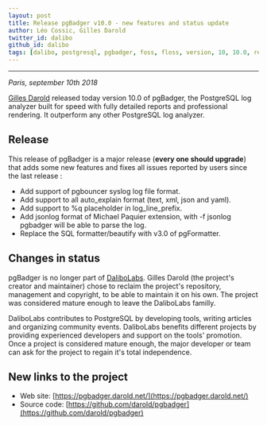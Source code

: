 ```yaml
---
layout: post
title: Release pgBadger v10.0 - new features and status update
author: Léo Cossic, Gilles Darold
twitter_id: dalibo
github_id: dalibo
tags: [dalibo, postgresql, pgbadger, foss, floss, version, 10, 10.0, release, gilles, darold, 2018]
---
```


---

*Paris, september 10th 2018*

[Gilles Darold](https://www.darold.net/) released today version 10.0 of pgBadger, the PostgreSQL log analyzer built for speed with fully detailed reports and professional rendering. It outperform any other PostgreSQL log analyzer.

<!--MORE-->

## Release
This release of pgBadger is a major release (**every one should upgrade**) that adds some new features and fixes all issues reported by users since the last release :

  * Add support of pgbouncer syslog log file format.
  * Add support to all auto_explain format (text, xml, json and yaml).
  * Add support to %q placeholder in log_line_prefix.
  * Add jsonlog format of Michael Paquier extension, with -f jsonlog
    pgbadger will be able to parse the log.
  * Replace the SQL formatter/beautify with v3.0 of pgFormatter.

## Changes in status
pgBadger is no longer part of [DaliboLabs](https://github.com/dalibo). Gilles Darold (the project's creator and maintainer) chose to reclaim the project's repository, management and copyright, to be able to maintain it on his own. The project was considered mature enough to leave the DaliboLabs familly.

DaliboLabs contributes to PostgreSQL by developing tools, writing articles and organizing community events. DaliboLabs benefits different projects by providing experienced developers and support on the tools' promotion. Once a project is considered mature enough, the major developer or team can ask for the project to regain it's total independence.

## New links to the project

 * Web site: [https://pgbadger.darold.net/](https://pgbadger.darold.net/)
 * Source code: [https://github.com/darold/pgbadger](https://github.com/darold/pgbadger)
